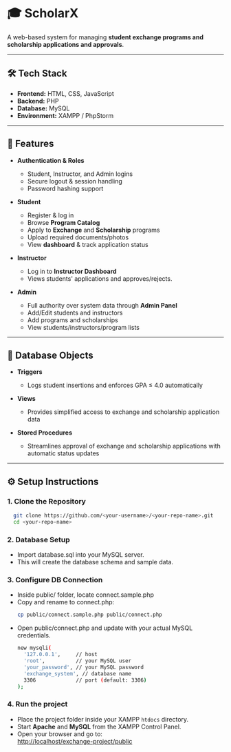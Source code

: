 # 🎓 ScholarX  

A web-based system for managing **student exchange programs and scholarship applications and approvals**.  

---

## 🛠️ Tech Stack
- **Frontend:** HTML, CSS, JavaScript
- **Backend:** PHP 
- **Database:** MySQL 
- **Environment:** XAMPP / PhpStorm  

---

## 🚀 Features
- **Authentication & Roles**
  - Student, Instructor, and Admin logins
  - Secure logout & session handling
  - Password hashing support

- **Student**
  - Register & log in
  - Browse **Program Catalog**
  - Apply to **Exchange** and **Scholarship** programs
  - Upload required documents/photos
  - View **dashboard** & track application status

- **Instructor**
  - Log in to **Instructor Dashboard**
  - Views students' applications and approves/rejects.

- **Admin**
  - Full authority over system data through **Admin Panel**
  - Add/Edit students and instructors
  - Add programs and scholarships 
  - View students/instructors/program lists
    
---

## 🌟 Database Objects

- **Triggers**
  - Logs student insertions and enforces GPA ≤ 4.0 automatically

- **Views**
  - Provides simplified access to exchange and scholarship application data

- **Stored Procedures**
  - Streamlines approval of exchange and scholarship applications with automatic status updates

---

## ⚙️ Setup Instructions  

  ### 1. Clone the Repository  
  ```bash
    git clone https://github.com/<your-username>/<your-repo-name>.git
    cd <your-repo-name>
  ```

  ### 2. Database Setup
  - Import database.sql into your MySQL server.
  - This will create the database schema and sample data.

  ### 3. Configure DB Connection
  - Inside public/ folder, locate connect.sample.php
  - Copy and rename to connect.php:
    ```bash
    cp public/connect.sample.php public/connect.php
    ```
  - Open public/connect.php and update with your actual MySQL credentials.
    ```bash
    new mysqli(
      '127.0.0.1',     // host
      'root',          // your MySQL user
      'your_password', // your MySQL password
      'exchange_system', // database name
      3306             // port (default: 3306)
    );
    ```

  ### 4. Run the project
  - Place the project folder inside your XAMPP `htdocs` directory.  
  - Start **Apache** and **MySQL** from the XAMPP Control Panel.  
  - Open your browser and go to:  
    [http://localhost/exchange-project/public](http://localhost/exchange-project/public)  
